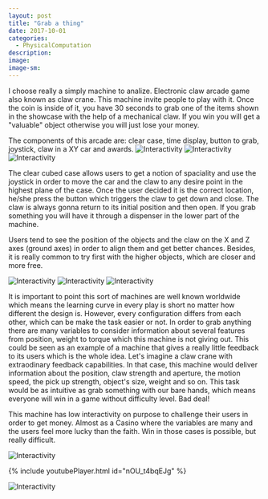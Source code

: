 ```yaml
---
layout: post
title: "Grab a thing"
date: 2017-10-01
categories: 
  - PhysicalComputation
description: 
image: 
image-sm:
---
```


I choose really a simply machine to analize. Electronic claw arcade game also known as claw crane. This machine invite people to play with it. Once the coin is inside of it, you have 30 seconds to grab one of the items shown in the showcase with the help of a mechanical claw. If you win you will get a "valuable" object otherwise you will just lose your money.

The components of this arcade are: clear case, time display, button to grab, joystick, claw in a XY car and awards. 
![Interactivity](/assets/o10.jpeg)
![Interactivity](/assets/o01.jpeg)
![Interactivity](/assets/o02.jpeg)


The clear cubed case allows users to get a notion of spaciality and use the joystick in order to move the car and the claw to any desire point in the highest plane of the case. Once the user decided it is the correct location, he/she press the button which triggers the claw to get down and close. The claw is always gonna return to its initial position and then open. If you grab something you will have it through a dispenser in the lower part of the machine.

Users tend to see the position of the objects and the claw on the X and Z axes (ground axes) in order to align them and get better chances. Besides, it is really common to try first with the higher objects, which are closer and more free. 

![Interactivity](/assets/o03.jpeg)
![Interactivity](/assets/o04.jpeg)
![Interactivity](/assets/0.gif)


It is important to point this sort of machines are well known worldwide which means the learning curve in every play is short no matter how different the design is. However, every configuration differs from each other, which can be make the task easier or not. In order to grab anything there are many variables to consider information about several features from position, weight to torque which this machine is not giving out. This could be seen as an example of a machine that gives a really little feedback to its users which is the whole idea. Let's imagine a claw crane with extraodinary feedback capabilities. In that case, this machine would deliver information about the position, claw strength and aperture, the motion speed, the pick up strength, object's size, weight and so on. This task would be as intuitive as grab something with our bare hands, which means everyone will win in a game without difficulty level. Bad deal!

This machine has low interactivity on purpose to challenge their users in order to get money. Almost as a Casino where the variables are many and the users feel more lucky than the faith. Win in those cases is possible, but really difficult.



![Interactivity](/assets/interactivity02.jpeg)



{% include youtubePlayer.html id="nOU_t4bqEJg" %}



![Interactivity](/assets/layer.jpeg)


